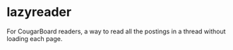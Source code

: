 lazyreader
==========

For CougarBoard readers, a way to read all the postings in a thread without loading each page.
